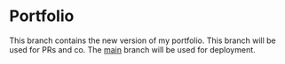 # Portfolio


This branch contains the new version of my portfolio. This branch will be used for PRs and co. The [main](https://github.com/officialbishowb/portfolio/tree/main) branch will be used for deployment.